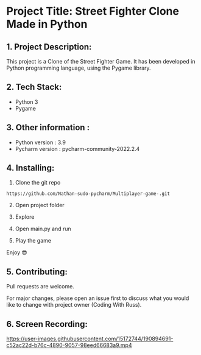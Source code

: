 # Project Title: Street Fighter Clone Made in Python

## 1. Project Description:


This project is a Clone of the Street Fighter Game. It has been developed in Python programming language, using the Pygame library.


## 2. Tech Stack:

- Python 3
- Pygame


## 3. Other information :

- Python version : 3.9
- Pycharm version : pycharm-community-2022.2.4

## 4. Installing:

1. Clone the git repo

```
https://github.com/Nathan-sudo-pycharm/Multiplayer-game-.git
```

2. Open project folder

3. Explore

4. Open main.py and run

5. Play the game

Enjoy 😎


## 5. Contributing:

Pull requests are welcome. 

For major changes, please open an issue first to discuss what you would like to change with project owner (Coding With Russ).


## 6. Screen Recording:

https://user-images.githubusercontent.com/15172744/190894691-c52ac22d-b76c-4890-9057-98eed66683a9.mp4






